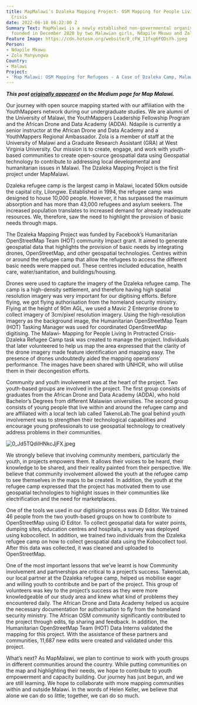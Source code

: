 ```yaml
---
title: MapMalawi’s Dzaleka Mapping Project- OSM Mapping for People Living in Protracted
  Crisis
date: 2022-06-18 06:22:00 Z
Summary Text: MapMalawi is a newly established non-governmental organisation (NGO),
  founded in December 2020 by two Malawian girls, Ndapile Mkuwu and Zola Manyungwa.
Feature Image: https://cdn.hotosm.org/website/0_cFW_11fxg6FQDsYh.jpeg
Person:
- Ndapile Mkuwu
- Zola Manyungwa
Country:
- Malawi
Project:
- 'Map Malawi: OSM Mapping for Refugees - A Case of Dzaleka Camp, Malawi'
---
```


***This post [originally appeared](https://medium.com/@mapsmalawi/mapmalawis-dzaleka-mapping-project-osm-mapping-for-people-living-in-protracted-crisis-a160c9202e1b) on the Medium page for Map Malawi.***

Our journey with open source mapping started with our affiliation with the YouthMappers network during our undergraduate studies. We are alumni of the University of Malawi, the YouthMappers Leadership Fellowship Program and the African Drone and Data Academy (ADDA). Ndapile is currently a senior instructor at the African Drone and Data Academy and a YouthMappers Regional Ambassador. Zola is a member of staff at the University of Malawi and a Graduate Research Assistant (GRA) at West Virginia University. Our mission is to create, engage, and work with youth-based communities to create open-source geospatial data using Geospatial technology to contribute to addressing local developmental and humanitarian issues in Malawi. The Dzaleka Mapping Project is the first project under MapMalawi.

Dzaleka refugee camp is the largest camp in Malawi, located 50km outside the capital city, Lilongwe. Established in 1994, the refugee camp was designed to house 10,000 people. However, it has surpassed the maximum absorption and has more than 43,000 refugees and asylum seekers. The increased population translates to increased demand for already inadequate resources. We, therefore, saw the need to highlight the provision of basic needs through maps.

The Dzaleka Mapping Project was funded by Facebook’s Humanitarian OpenStreetMap Team (HOT) community Impact grant. It aimed to generate geospatial data that highlights the provision of basic needs by integrating drones, OpenStreetMap, and other geospatial technologies. Centres within or around the refugee camp that allow the refugees to access the different basic needs were mapped out. These centres included education, health care, water/sanitation, and buildings/housing.

Drones were used to capture the imagery of the Dzaleka refugee camp. The camp is a high-density settlement, and therefore having high spatial resolution imagery was very important for our digitising efforts. Before flying, we got flying authorisation from the homeland security ministry. Flying at the height of 90m AGL, we used a Mavic 2 Enterprise drone to collect imagery of 3cm/pixel resolution imagery. Using the high-resolution imagery as the background image, the Humanitarian OpenStreetMap Team (HOT) Tasking Manager was used for coordinated OpenStreetMap digitising. The Malawi- Mapping for People Living In Protracted Crisis- Dzaleka Refugee Camp task was created to manage the project. Individuals that later volunteered to help us map the area expressed that the clarity of the drone imagery made feature identification and mapping easy. The presence of drones undoubtedly aided the mapping operations’ performance. The images have been shared with UNHCR, who will utilise them in their decongestion efforts.

Community and youth involvement was at the heart of the project. Two youth-based groups are involved in the project. The first group consists of graduates from the African Drone and Data Academy (ADDA), who hold Bachelor’s Degrees from different Malawian universities. The second group consists of young people that live within and around the refugee camp and are affiliated with a local tech lab called TakenoLab.The goal behind youth involvement was to strengthen their technological capabilities and encourage young professionals to use geospatial technology to creatively address problems in their communities.

![0_Jd5TQdilHNkcJjFX.jpeg](https://cdn.hotosm.org/website/0_Jd5TQdilHNkcJjFX.jpeg)

We strongly believe that involving community members, particularly the youth, in projects empowers them. It allows their voices to be heard, their knowledge to be shared, and their reality painted from their perspective. We believe that community involvement allowed the youth at the refugee camp to see themselves in the maps to be created. In addition, the youth at the refugee camp expressed that the project has motivated them to use geospatial technologies to highlight issues in their communities like electrification and the need for marketplaces.

One of the tools we used in our digitising process was iD Editor. We trained 46 people from the two youth-based groups on how to contribute to OpenStreetMap using iD Editor. To collect geospatial data for water points, dumping sites, education centres and hospitals, a survey was deployed using kobocollect. In addition, we trained two individuals from the Dzaleka refugee camp on how to collect geospatial data using the Kobocollect tool. After this data was collected, it was cleaned and uploaded to OpenStreetMap.

One of the most important lessons that we’ve learnt is how Community involvement and partnerships are critical to a project’s success. TakenoLab, our local partner at the Dzaleka refugee camp, helped us mobilise eager and willing youth to contribute and be part of the project. This group of volunteers was key to the project’s success as they were more knowledgeable of our study area and knew what kind of problems they encountered daily. The African Drone and Data Academy helped us acquire the necessary documentation for authorisation to fly from the homeland security ministry. The African OSM community significantly contributed to the project through edits, tip sharing and feedback. In addition, the Humanitarian OpenStreetMap Team (HOT) Data Interns validated the mapping for this project. With the assistance of these partners and communities, 11,687 new edits were created and validated under this project.

What’s next? As MapMalawi, we plan to continue to work with youth groups in different communities around the country. While putting communities on the map and highlighting their needs, we hope to contribute to youth empowerment and capacity building. Our journey has just begun, and we are still learning. We hope to collaborate with more mapping communities within and outside Malawi. In the words of Helen Keller, we believe that alone we can do so little; together, we can do so much.